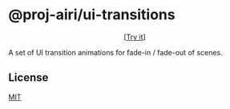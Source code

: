 # @proj-airi/ui-transitions

<p align="center">
  [<a href="https://proj-nimara-packages-ui-transitions.netlify.app/">Try it</a>]
</p>

A set of UI transition animations for fade-in / fade-out of scenes.

## License

[MIT](../../LICENSE)
